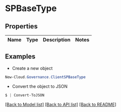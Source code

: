 # SPBaseType
## Properties

Name | Type | Description | Notes
------------ | ------------- | ------------- | -------------

## Examples

- Create a new object
```powershell
New-Cloud.Governance.ClientSPBaseType 
```

- Convert the object to JSON
```powershell
$ | Convert-ToJSON
```


[[Back to Model list]](../README.md#documentation-for-models) [[Back to API list]](../README.md#documentation-for-api-endpoints) [[Back to README]](../README.md)

